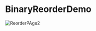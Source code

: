# BinaryReorderDemo
![ReorderPAge2](https://user-images.githubusercontent.com/125976557/233046050-c19f6852-af62-495e-b7d0-2780cc582994.jpg)

